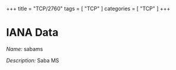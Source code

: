+++
title = "TCP/2760"
tags = [ "TCP" ]
categories = [ "TCP" ]
+++

# IANA Data

_Name:_ sabams

_Description:_ Saba MS

